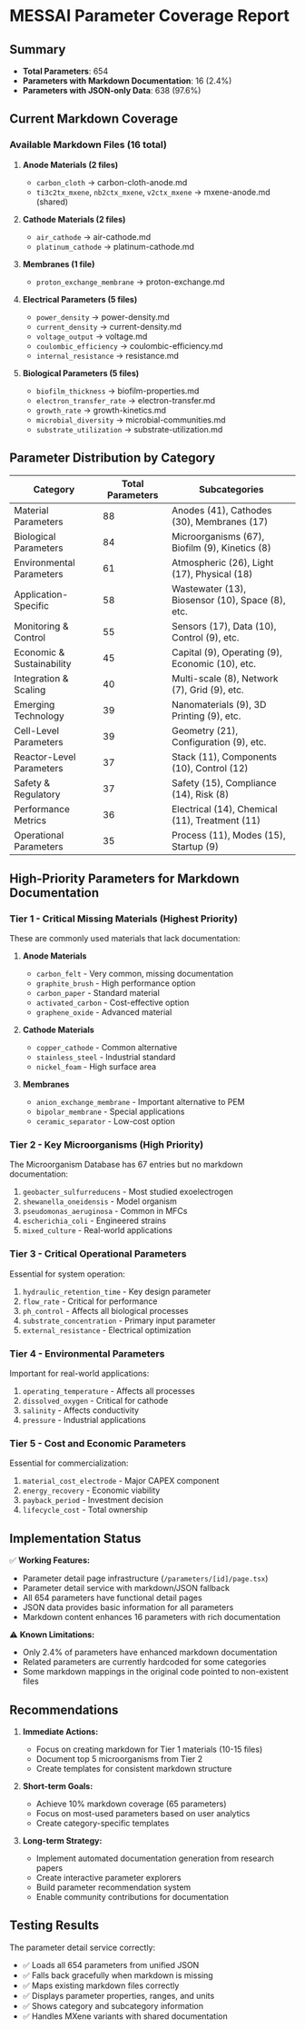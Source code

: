 # MESSAI Parameter Coverage Report

## Summary

- **Total Parameters**: 654
- **Parameters with Markdown Documentation**: 16 (2.4%)
- **Parameters with JSON-only Data**: 638 (97.6%)

## Current Markdown Coverage

### Available Markdown Files (16 total)

1. **Anode Materials (2 files)**

   - `carbon_cloth` → carbon-cloth-anode.md
   - `ti3c2tx_mxene`, `nb2ctx_mxene`, `v2ctx_mxene` → mxene-anode.md (shared)

2. **Cathode Materials (2 files)**

   - `air_cathode` → air-cathode.md
   - `platinum_cathode` → platinum-cathode.md

3. **Membranes (1 file)**

   - `proton_exchange_membrane` → proton-exchange.md

4. **Electrical Parameters (5 files)**

   - `power_density` → power-density.md
   - `current_density` → current-density.md
   - `voltage_output` → voltage.md
   - `coulombic_efficiency` → coulombic-efficiency.md
   - `internal_resistance` → resistance.md

5. **Biological Parameters (5 files)**
   - `biofilm_thickness` → biofilm-properties.md
   - `electron_transfer_rate` → electron-transfer.md
   - `growth_rate` → growth-kinetics.md
   - `microbial_diversity` → microbial-communities.md
   - `substrate_utilization` → substrate-utilization.md

## Parameter Distribution by Category

| Category                  | Total Parameters | Subcategories                                    |
| ------------------------- | ---------------- | ------------------------------------------------ |
| Material Parameters       | 88               | Anodes (41), Cathodes (30), Membranes (17)       |
| Biological Parameters     | 84               | Microorganisms (67), Biofilm (9), Kinetics (8)   |
| Environmental Parameters  | 61               | Atmospheric (26), Light (17), Physical (18)      |
| Application-Specific      | 58               | Wastewater (13), Biosensor (10), Space (8), etc. |
| Monitoring & Control      | 55               | Sensors (17), Data (10), Control (9), etc.       |
| Economic & Sustainability | 45               | Capital (9), Operating (9), Economic (10), etc.  |
| Integration & Scaling     | 40               | Multi-scale (8), Network (7), Grid (9), etc.     |
| Emerging Technology       | 39               | Nanomaterials (9), 3D Printing (9), etc.         |
| Cell-Level Parameters     | 39               | Geometry (21), Configuration (9), etc.           |
| Reactor-Level Parameters  | 37               | Stack (11), Components (10), Control (12)        |
| Safety & Regulatory       | 37               | Safety (15), Compliance (14), Risk (8)           |
| Performance Metrics       | 36               | Electrical (14), Chemical (11), Treatment (11)   |
| Operational Parameters    | 35               | Process (11), Modes (15), Startup (9)            |

## High-Priority Parameters for Markdown Documentation

### Tier 1 - Critical Missing Materials (Highest Priority)

These are commonly used materials that lack documentation:

1. **Anode Materials**

   - `carbon_felt` - Very common, missing documentation
   - `graphite_brush` - High performance option
   - `carbon_paper` - Standard material
   - `activated_carbon` - Cost-effective option
   - `graphene_oxide` - Advanced material

2. **Cathode Materials**

   - `copper_cathode` - Common alternative
   - `stainless_steel` - Industrial standard
   - `nickel_foam` - High surface area

3. **Membranes**
   - `anion_exchange_membrane` - Important alternative to PEM
   - `bipolar_membrane` - Special applications
   - `ceramic_separator` - Low-cost option

### Tier 2 - Key Microorganisms (High Priority)

The Microorganism Database has 67 entries but no markdown documentation:

1. `geobacter_sulfurreducens` - Most studied exoelectrogen
2. `shewanella_oneidensis` - Model organism
3. `pseudomonas_aeruginosa` - Common in MFCs
4. `escherichia_coli` - Engineered strains
5. `mixed_culture` - Real-world applications

### Tier 3 - Critical Operational Parameters

Essential for system operation:

1. `hydraulic_retention_time` - Key design parameter
2. `flow_rate` - Critical for performance
3. `ph_control` - Affects all biological processes
4. `substrate_concentration` - Primary input parameter
5. `external_resistance` - Electrical optimization

### Tier 4 - Environmental Parameters

Important for real-world applications:

1. `operating_temperature` - Affects all processes
2. `dissolved_oxygen` - Critical for cathode
3. `salinity` - Affects conductivity
4. `pressure` - Industrial applications

### Tier 5 - Cost and Economic Parameters

Essential for commercialization:

1. `material_cost_electrode` - Major CAPEX component
2. `energy_recovery` - Economic viability
3. `payback_period` - Investment decision
4. `lifecycle_cost` - Total ownership

## Implementation Status

✅ **Working Features:**

- Parameter detail page infrastructure (`/parameters/[id]/page.tsx`)
- Parameter detail service with markdown/JSON fallback
- All 654 parameters have functional detail pages
- JSON data provides basic information for all parameters
- Markdown content enhances 16 parameters with rich documentation

⚠️ **Known Limitations:**

- Only 2.4% of parameters have enhanced markdown documentation
- Related parameters are currently hardcoded for some categories
- Some markdown mappings in the original code pointed to non-existent files

## Recommendations

1. **Immediate Actions:**

   - Focus on creating markdown for Tier 1 materials (10-15 files)
   - Document top 5 microorganisms from Tier 2
   - Create templates for consistent markdown structure

2. **Short-term Goals:**

   - Achieve 10% markdown coverage (65 parameters)
   - Focus on most-used parameters based on user analytics
   - Create category-specific templates

3. **Long-term Strategy:**
   - Implement automated documentation generation from research papers
   - Create interactive parameter explorers
   - Build parameter recommendation system
   - Enable community contributions for documentation

## Testing Results

The parameter detail service correctly:

- ✅ Loads all 654 parameters from unified JSON
- ✅ Falls back gracefully when markdown is missing
- ✅ Maps existing markdown files correctly
- ✅ Displays parameter properties, ranges, and units
- ✅ Shows category and subcategory information
- ✅ Handles MXene variants with shared documentation
